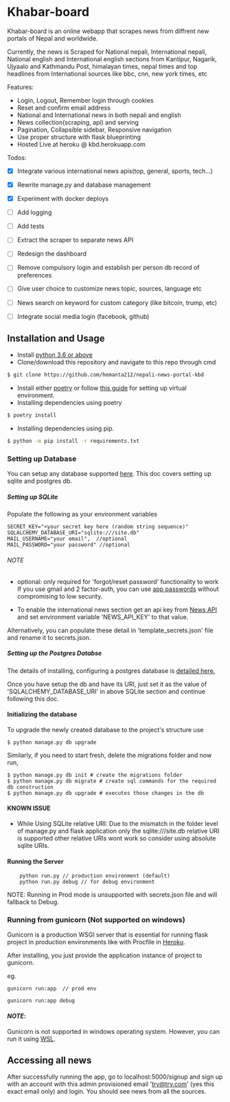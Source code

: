 # Khabar-board
Khabar-board is an online webapp that scrapes news from diffrent new portals of Nepal and worldwide.

Currently, the news is Scraped for National nepali,
International nepali, National english and International english sections from Kantipur, Nagarik, Ujyaalo and Kathmandu Post, himalayan times, nepal times and top headlines from International sources like bbc, cnn, new york times, etc

Features:

* Login, Logout, Remember login through cookies
* Reset and confirm email address
* National and International news in both nepali and english
* News collection(scraping, api) and serving
* Pagination, Collapsible sidebar, Responsive navigation
* Use proper structure with flask blueprinting
* Hosted Live at heroku @ kbd.herokuapp.com

Todos:

- [x] Integrate various international news apis(top, general, sports, tech...)
- [x] Rewrite manage.py and database management
- [x] Experiment with docker deploys
- [ ] Add logging
- [ ] Add tests
- [ ] Extract the scraper to separate news API
- [ ] Redesign the dashboard
- [ ] Remove compulsory login and establish per person db record of preferences
- [ ] Give user choice to customize news topic, sources, language etc
- [ ] News search on keyword for custom category (like bitcoin, trump, etc)
- [ ] Integrate social media login (facebook, github)


## Installation and Usage

- Install [python 3.6 or above](https://python.org/downloads)
- Clone/download this repository and navigate to this repo through cmd

```sh
$ git clone https://github.com/hemanta212/nepali-news-portal-kbd
```

- Install either [poetry](https://github.com/python-poetry/poetry) or follow [this guide](/docs/venv.md) for setting up virtual environment.
- Installing dependencies using poetry
```sh
$ poetry install
```
- Installing dependencies using pip.
```sh
$ python -m pip install -r requirements.txt
```

### Setting up Database
You can setup any database supported [here](https://docs.sqlalchemy.org/en/13/core/engines.html#supported-databases). This doc covers setting up sqlite and postgres db.

##### Setting up SQLite
Populate the following as your environment variables

```
SECRET_KEY="<your secret key here (random string sequence)"
SQLALCHEMY_DATABASE_URI="sqlite:///site.db"
MAIL_USERNAME="your email",  //optional
MAIL_PASSWORD="your password" //optional
```

###### NOTE
* optional: only required for 'forgot/reset password' functionality to work
If you use gmail and 2 factor-auth, you can use [app passwords](https://support.google.com/accounts/answer/185833) without compromising to low security.

* To enable the international news section get an api key from [News API](https://newsapi.org/register) and set environment variable 'NEWS_API_KEY' to that value.

Alternatively, you can populate these detail in 'template_secrets.json' file and rename it to secrets.json.

##### Setting up the Postgres Databse
The details of installing, configuring a postgres database is [detailed here.](/docs/postgres_setup.md)

Once you have setup the db and have its URI, just set it as the value of 'SQLALCHEMY_DATABASE_URI' in above SQLite section and continue following this doc.

#### Initializing the database
To upgrade the newly created database to the project's structure use 
```
$ python manage.py db upgrade
```

Similarly, if you need to start fresh, delete the migrations folder and now run,
```
$ python manage.py db init # create the migrations folder
$ python manage.py db migrate # create sql commands for the required db construction
$ python manage.py db upgrade # executes those changes in the db
```

#### KNOWN ISSUE
- While Using SQLite relative URI:
Due to the mismatch in the folder level of manage.py and flask application only the sqlite:///site.db relative URI is supported other relative URIs wont work so consider using absolute sqlite URIs.

#### Running the Server
```
    python run.py // production environment (default)
    python run.py debug // for debug environment
```

NOTE: Running in Prod mode is unsupported with secrets.json file and will fallback to Debug.

### Running from gunicorn (Not supported on windows) <a id='gunicorn'></a>
Gunicorn is a production WSGI server that is essential for running flask project in production environments like with Procfile in [Heroku](https://heroku.com).

After installing, you just provide the application instance of project to gunicorn.

eg.
```
gunicorn run:app  // prod env

gunicorn run:app debug
```

#### *NOTE*:
Gunicorn is not supported in windows operating system. However, you can run it using [WSL](https://google.com/search?query=windows%20subsystem%20for%20linux).

## Accessing all news
After successfully running the app, go to localhost:5000/signup and sign up with an account with this admin provisioned email 'try@try.com' (yes this exact email only) and login. You should see news from all the sources.
